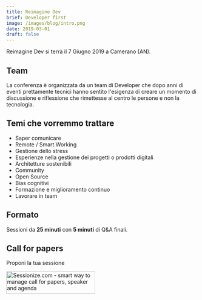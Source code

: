 ```yaml
---
title: Reimagine Dev
brief: Developer first
image: /images/blog/intro.png
date: 2019-03-01
draft: false
---
```


Reimagine Dev si terrà il 7 Giugno 2019 a Camerano (AN).

## Team

La conferenza è organizzata da un team di Developer che dopo anni di eventi prettamente tecnici hanno sentito l'esigenza di creare un momento di discussione e riflessione che rimettesse al centro le persone e non la tecnologia.


## Temi che vorremmo trattare

* Saper comunicare
* Remote / Smart Working
* Gestione dello stress
* Esperienze nella gestione dei progetti o prodotti digitali
* Architetture sostenibili
* Community
* Open Source
* Bias cognitivi
* Formazione e miglioramento continuo
* Lavorare in team


## Formato

Sessioni da **25 minuti** con **5 minuti** di Q&A finali.

## Call for papers

Proponi la tua sessione

<a href="https://sessionize.com/reimagine-dev"><img width="234" height="60" src="https://sessionize.com/Assets/buttons/sessionize--button-234x60.png" alt="Sessionize.com - smart way to manage call for papers, speaker and agenda"></a>